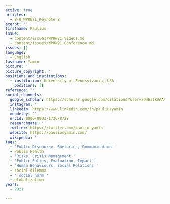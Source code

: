 ```yaml
---
active: true
articles:
  - 8-0_WPRN21_Keynote 8
exerpt: ''
firstname: Paulius
issue:
  - content/issues/WPRN21 Videos.md
  - content/issues/WPRN21 Conference.md
issues: []
language:
  - English
lastname: Yamin
picture: ''
picture_copyright: ''
positions_and_institutions:
  - institution: University of Pennsylvania, USA
    positions: []
reference: ''
social_channels:
  google_scholar: https://scholar.google.com/citations?user=zO4EatkAAAAJ&hl=en
  instagram: ''
  linkedin: https://www.linkedin.com/in/pauliusyamin
  mendeley: ''
  orcid: 0000-0003-1736-8728
  researchgate: ''
  twitter: https://twitter.com/pauliusyamin
  website: https://pauliusyamin.com/
  wikipedia: ''
tags:
  - 'Public Discourse, Rhetorics, Communication '
  - Public Health
  - 'Risks, Crisis Management '
  - 'Public Policy, Evaluation, Impact '
  - 'Human Behaviours, Social Relations '
  - social dilemma
  - ' social norm '
  - globalization
years:
  - 2021

---
```

